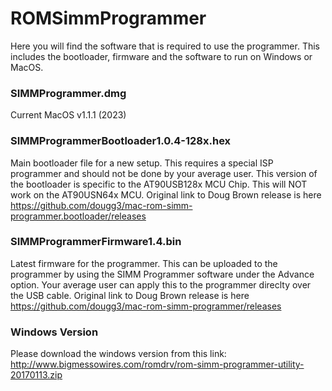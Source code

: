 # ROMSimmProgrammer

Here you will find the software that is required to use the programmer. This includes the bootloader, firmware and the software to run on Windows or MacOS.

### SIMMProgrammer.dmg
Current MacOS v1.1.1 (2023)

### SIMMProgrammerBootloader1.0.4-128x.hex
Main bootloader file for a new setup. This requires a special ISP programmer and should not be done by your average user. This version of the bootloader is specific to the AT90USB128x MCU Chip. This will NOT work on the AT90USN64x MCU. Original link to Doug Brown release is here https://github.com/dougg3/mac-rom-simm-programmer.bootloader/releases

### SIMMProgrammerFirmware1.4.bin
Latest firmware for the programmer. This can be uploaded to the programmer by using the SIMM Programmer software under the Advance option. Your average user can apply this to the programmer direclty over the USB cable. Original link to Doug Brown release is here https://github.com/dougg3/mac-rom-simm-programmer/releases

### Windows Version
Please download the windows version from this link:
http://www.bigmessowires.com/romdrv/rom-simm-programmer-utility-20170113.zip
